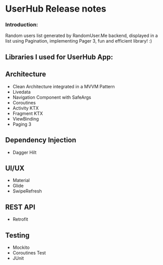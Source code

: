 # UserHub Release notes

### Introduction:
Random users list generated by RandomUser.Me backend, displayed in a list using Pagination, implementing Pager 3, fun and efficient library! :)

## Libraries I used for UserHub App:

  ## Architecture
  * Clean Architecture integrated in a MVVM Pattern
  * Livedata
  * Navigation Component with SafeArgs
  * Coroutines
  * Activity KTX
  * Fragment KTX
  * ViewBinding
  * Paging 3
  
  ## Dependency Injection
  * Dagger Hilt
  
  ## UI/UX
  * Material
  * Glide
  * SwipeRefresh
  
  ## REST API
  * Retrofit
  
  ## Testing
  * Mockito
  * Coroutines Test
  * JUnit
